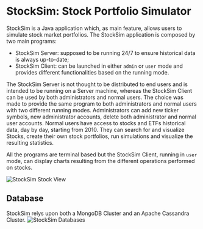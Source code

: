 # StockSim: Stock Portfolio Simulator
StockSim is a Java application which, as main feature, allows users to simulate 
stock market portfolios. The StockSim application is composed by two main 
programs:
* StockSim Server: supposed to be running 24/7 to ensure historical data is
always up-to-date;
* StockSim Client: can be launched in either ```admin``` or ```user``` mode and
provides different functionalities based on the running mode.

The StockSim Server is not thought to be distributed to end users and is
intended to be running on a Server machine, whereas the StockSim Client can be
used by both administrators and normal users. The choice was made to provide the
same program to both administrators and normal users with two different running
modes. Administrators can add new ticker symbols, new administrator accounts,
delete both administrator and normal user accounts. Normal users have access to
stocks and ETFs historical data, day by day, starting from 2010. They can search
for and visualize Stocks, create their own stock portfolios, run simulations and
visualize the resulting statistics.

All the programs are terminal based but the StockSim Client, running in
```user``` mode, can display charts resulting from the different operations
performed on stocks.

![StockSim Stock View](documentation/latex/img/user_manual/view_stock.png)

## Database
StockSim relys upon both a MongoDB Cluster and an Apache Cassandra Cluster.
![StockSim Databases](documentation/latex/img/cluster_diagram.png)
